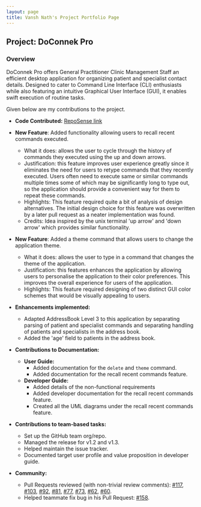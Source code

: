 ```yaml
---
layout: page
title: Vansh Nath's Project Portfolio Page
---
```


## Project: DoConnek Pro

### Overview

DoConnek Pro offers General Practitioner Clinic Management Staff an efficient desktop application for organizing patient and specialist contact details. Designed to cater to Command Line Interface (CLI) enthusiasts while also featuring an intuitive Graphical User Interface (GUI), it enables swift execution of routine tasks.

Given below are my contributions to the project.

- **Code Contributed:** [RepoSense link](https://nus-cs2103-ay2324s1.github.io/tp-dashboard/?search=vansh284&breakdown=true)
- **New Feature**: Added functionality allowing users to recall recent commands executed.
  - What it does: allows the user to cycle through the history of commands they executed using the up and down arrows.
  - Justification: this feature improves user experience greatly since it eliminates the need for users to retype commands that they recently executed. Users often need to execute same or similar commands multiple times some of which may be significantly long to type out, so the application should provide a convenient way for them to repeat these commands.
  - Highlights: This feature required quite a bit of analysis of design alternatives. The initial design choice for this feature was overwritten by a later pull request as a neater implementation was found.
  - Credits: Idea inspired by the unix terminal 'up arrow' and 'down arrow' which provides similar functionality.
- **New Feature**: Added  a theme command that allows users to change the application theme.
  - What it does: allows the user to type in a command that changes the theme of the application.
  - Justification: this features enhances the application by allowing users to personalise the application to their color preferences. This improves the overall experience for users of the application.
  - Highlights: This feature required designing of two distinct GUI color schemes that would be visually appealing to users.

- **Enhancements implemented:**
    - Adapted AddressBook Level 3 to this application by separating parsing of patient and specialist commands and separating handling of patients and specialists in the address book.
    - Added the 'age' field to patients in the address book.
- **Contributions to Documentation:**
    - **User Guide:**
      - Added documentation for the `delete` and `theme` command.
      - Added documentation for the recall recent commands feature.
    - **Developer Guide:** 
      - Added details of the non-functional requirements
      - Added developer documentation for the recall recent commands feature. 
      - Created all the UML diagrams under the recall recent commands feature.
- **Contributions to team-based tasks:**
    - Set up the GitHub team org/repo.
    - Managed the release for v1.2 and v1.3.
    - Helped maintain the issue tracker.
    - Documented target user profile and value proposition in developer guide.
- **Community:**
    - Pull Requests reviewed (with non-trivial review comments): [#117](https://github.com/AY2324S1-CS2103T-W13-1/tp/pull/117), [#103](https://github.com/AY2324S1-CS2103T-W13-1/tp/pull/103), [#92](https://github.com/AY2324S1-CS2103T-W13-1/tp/pull/92), [#81](https://github.com/AY2324S1-CS2103T-W13-1/tp/pull/81), [#77](https://github.com/AY2324S1-CS2103T-W13-1/tp/pull/77), [#73](https://github.com/AY2324S1-CS2103T-W13-1/tp/pull/73), [#62](https://github.com/AY2324S1-CS2103T-W13-1/tp/pull/62), [#60](https://github.com/AY2324S1-CS2103T-W13-1/tp/pull/60).
    - Helped teammate fix bug in his Pull Request: [#158](https://github.com/AY2324S1-CS2103T-W13-1/tp/pull/158).